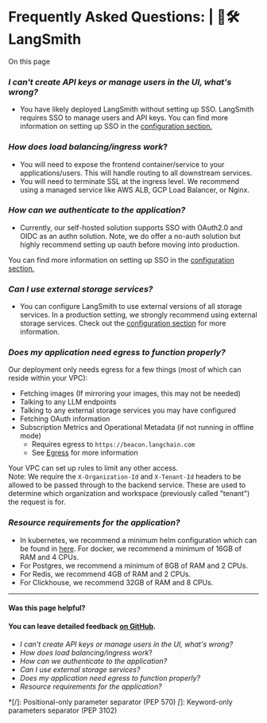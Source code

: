 # Frequently Asked Questions: | 🦜️🛠️ LangSmith

On this page

### _I can't create API keys or manage users in the UI, what's wrong?_​

  * You have likely deployed LangSmith without setting up SSO. LangSmith requires SSO to manage users and API keys. You can find more information on setting up SSO in the [configuration section.](/self_hosting/configuration/sso)

### _How does load balancing/ingress work_?​

  * You will need to expose the frontend container/service to your applications/users. This will handle routing to all downstream services.
  * You will need to terminate SSL at the ingress level. We recommend using a managed service like AWS ALB, GCP Load Balancer, or Nginx.

### _How can we authenticate to the application?_​

  * Currently, our self-hosted solution supports SSO with OAuth2.0 and OIDC as an authn solution. Note, we do offer a no-auth solution but highly recommend setting up oauth before moving into production.

You can find more information on setting up SSO in the [configuration section.](/self_hosting/configuration/sso)

### _Can I use external storage services?_​

  * You can configure LangSmith to use external versions of all storage services. In a production setting, we strongly recommend using external storage services. Check out the [configuration section](/self_hosting/configuration) for more information.

### _Does my application need egress to function properly?_​

Our deployment only needs egress for a few things (most of which can reside within your VPC):

  * Fetching images (If mirroring your images, this may not be needed)
  * Talking to any LLM endpoints
  * Talking to any external storage services you may have configured
  * Fetching OAuth information
  * Subscription Metrics and Operational Metadata (if not running in offline mode)
    * Requires egress to `https://beacon.langchain.com`
    * See [Egress](/self_hosting/egress) for more information

Your VPC can set up rules to limit any other access.  
Note: We require the `X-Organization-Id` and `X-Tenant-Id` headers to be allowed to be passed through to the backend service. These are used to determine which organization and workspace (previously called "tenant") the request is for.

### _Resource requirements for the application?_​

  * In kubernetes, we recommend a minimum helm configuration which can be found in [here](https://github.com/langchain-ai/helm/blob/main/charts/langsmith/examples/medium_size.yaml). For docker, we recommend a minimum of 16GB of RAM and 4 CPUs.
  * For Postgres, we recommend a minimum of 8GB of RAM and 2 CPUs.
  * For Redis, we recommend 4GB of RAM and 2 CPUs.
  * For Clickhouse, we recommend 32GB of RAM and 8 CPUs.

* * *

#### Was this page helpful?

  

#### You can leave detailed feedback [on GitHub](https://github.com/langchain-ai/langsmith-docs/issues/new?title=DOC%3A+%3CPlease+write+a+comprehensive+title+after+the+%27DOC%3A+%27+prefix%3E).

  * _I can't create API keys or manage users in the UI, what's wrong?_
  * _How does load balancing/ingress work_?
  * _How can we authenticate to the application?_
  * _Can I use external storage services?_
  * _Does my application need egress to function properly?_
  * _Resource requirements for the application?_

  *[/]: Positional-only parameter separator (PEP 570)
  *[*]: Keyword-only parameters separator (PEP 3102)
